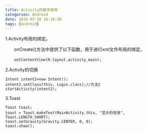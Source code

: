 ```yaml
---
title: Activity的基本使用
categories: Android
date: 2016-03-30 16:10:38
tags: [Android]
---
```


1.Activity布局的绑定。

&emsp;&emsp;onCreate()方法中提供了以下函数，用于进行xml文件布局的绑定。

&emsp;&emsp;`setContentView(R.layout.activity_main);`

2.Activity的切换
```
Intent intent2=new Intent();
intent2.setClass(this, Login.class);//方法2
startActivity(intent2);
```
3.Toast
```
Toast toast;
toast = Toast.makeText(MainActivity.this, "显示的信息", Toast.LENGTH_SHORT);
toast.setGravity(Gravity.CENTER, 0, 0);
toast.show();
```